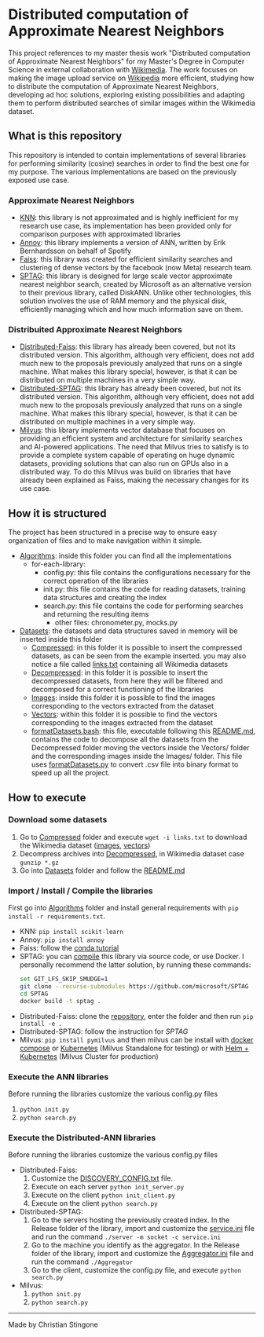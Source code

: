 # **Distributed computation of Approximate Nearest Neighbors**
This project references to my master thesis work "Distributed computation of Approximate Nearest Neighbors" for my Master's Degree in Computer Science in external collaboration with [Wikimedia](https://www.wikimedia.org/). The work focuses on making the image upload service on [Wikipedia](https://en.wikipedia.org/wiki/Main_Page) more efficient, studying how to distribute the computation of Approximate Nearest Neighbors, developing ad hoc solutions, exploring existing possibilities and adapting them to perform distributed searches of similar images within the Wikimedia dataset.

## **What is this repository**
This repository is intended to contain implementations of several libraries for performing similarity (cosine) searches in order to find the best one for my purpose. The various implementations are based on the previously exposed use case.

### **Approximate Nearest Neighbors**
 - [KNN](https://scikit-learn.org/stable/modules/generated/sklearn.neighbors.KNeighborsClassifier.html): this library is not approximated and is highly inefficient for my research use case, its implementation has been provided only for comparison purposes with approximated libraries
 - [Annoy](https://github.com/spotify/annoy): this library implements a version of ANN, written by Erik Bernhardsson on behalf of Spotify
 - [Faiss](https://github.com/facebookresearch/faiss): this library was created for efficient similarity searches and clustering of dense vectors by the facebook (now Meta) research team.
 - [SPTAG](https://github.com/microsoft/SPTAG): this library is designed for large scale vector approximate nearest neighbor search, created by Microsoft as an alternative version to their previous library, called DiskANN. Unlike other technologies, this solution involves the use of RAM memory and the physical disk, efficiently managing which and how much information save on them.

### **Distribuited Approximate Nearest Neighbors**
- [Distributed-Faiss](https://github.com/facebookresearch/distributed-faiss): this library has already been covered, but not its distributed version. This algorithm, although very efficient, does not add much new to the proposals previously analyzed that runs on a single machine. What makes this library special, however, is that it can be distributed on multiple machines in a very simple way.
- [Distributed-SPTAG](https://github.com/microsoft/SPTAG): this library has already been covered, but not its distributed version. This algorithm, although very efficient, does not add much new to the proposals previously analyzed that runs on a single machine. What makes this library special, however, is that it can be distributed on multiple machines in a very simple way.
- [Milvus](https://github.com/milvus-io/milvus): this library implements vector database that focuses on providing an efficient system and architecture for similarity searches and AI-powered applications. The need that Milvus tries to satisfy is to provide a complete system capable of operating on huge dynamic datasets, providing solutions that can also run on GPUs also in a distributed way. To do this Milvus was build on libraries that have already been explained as Faiss, making the necessary changes for its use case.

## **How it is structured**
The project has been structured in a precise way to ensure easy organization of files and to make navigation within it simple.

 - [Algorithms](https://github.com/ChriStingo/Approximate-Nearest-Neighbors-Searches/tree/main/Algorithms "Algorithms"): inside this folder you can find all the implementations
	 - for-each-library:
		 - config.py: this file contains the configurations necessary for the correct operation of the libraries
		 - init.py: this file contains the code for reading datasets, training data structures and creating the index
		 - search.py: this file contains the code for performing searches and returning the resulting items
     		 - other files: chronometer.py, mocks.py
 - [Datasets](https://github.com/ChriStingo/Approximate-Nearest-Neighbors-Searches/tree/main/Datasets "Datasets"): the datasets and data structures saved in memory will be inserted inside this folder
	 - [Compressed](https://github.com/ChriStingo/Approximate-Nearest-Neighbors-Searches/tree/main/Datasets/Compressed): in this folder it is possible to insert the compressed datasets, as can be seen from the example inserted. you may also notice a file called [links.txt](https://github.com/ChriStingo/Approximate-Nearest-Neighbors-Searches/blob/main/Datasets/Compressed/links.txt) containing all Wikimedia datasets
	 - [Decompressed](https://github.com/ChriStingo/Approximate-Nearest-Neighbors-Searches/tree/main/Datasets/Decompressed): in this folder it is possible to insert the decompressed datasets, from here they will be filtered and decomposed for a correct functioning of the libraries
	 - [Images](https://github.com/ChriStingo/Approximate-Nearest-Neighbors-Searches/tree/main/Datasets/Images): inside this folder it is possible to find the images corresponding to the vectors extracted from the dataset
	 - [Vectors](https://github.com/ChriStingo/Approximate-Nearest-Neighbors-Searches/tree/main/Datasets/Vectors): within this folder it is possible to find the vectors corresponding to the images extracted from the dataset
	 - [formatDatasets.bash](https://github.com/ChriStingo/Approximate-Nearest-Neighbors-Searches/blob/main/Datasets/formatDatasets.bash): this file, executable following this [README.md](https://github.com/ChriStingo/Approximate-Nearest-Neighbors-Searches/blob/main/Datasets/README.md), contains the code to decompose all the datasets from the Decompressed folder moving the vectors inside the Vectors/ folder and the corresponding images inside the Images/ folder. This file uses [formatDatasets.py](https://github.com/ChriStingo/Approximate-Nearest-Neighbors-Searches/blob/main/Datasets/formatDatasets.py) to convert .csv file into binary format to speed up all the project.

## **How to execute**

### **Download some datasets**

 1. Go to [Compressed](https://github.com/ChriStingo/Approximate-Nearest-Neighbors-Searches/tree/main/Datasets/Compressed) folder and execute `wget -i links.txt` to download the Wikimedia dataset ([images](https://analytics.wikimedia.org/published/datasets/one-off/caption_competition/training/image_pixels/), [vectors](https://analytics.wikimedia.org/published/datasets/one-off/caption_competition/training/resnet_embeddings/))
 2. Decompress archives into [Decompressed](https://github.com/ChriStingo/Approximate-Nearest-Neighbors-Searches/tree/main/Datasets/Decompressed), in Wikimedia dataset case `gunzip *.gz`
 3. Go into [Datasets](https://github.com/ChriStingo/Approximate-Nearest-Neighbors-Searches/tree/main/Datasets "Datasets") folder and follow the [README.md](https://github.com/ChriStingo/Approximate-Nearest-Neighbors-Searches/blob/main/Datasets/README.md)

### **Import / Install / Compile the libraries**
First go into [Algorithms](https://github.com/ChriStingo/Approximate-Nearest-Neighbors-Searches/tree/main/Algorithms "Algorithms") folder and install general requirements with `pip install -r requirements.txt`. 
 - KNN: `pip install scikit-learn`
 - Annoy: `pip install annoy`  
 - Faiss: follow the [conda tutorial](https://github.com/facebookresearch/faiss/blob/main/INSTALL.md)
 - SPTAG: you can [compile](https://github.com/microsoft/SPTAG/blob/main/README.md) this library via source code, or use Docker. I personally recommend the latter solution, by running these commands:
	```bash
 	set GIT_LFS_SKIP_SMUDGE=1 
	git clone --recurse-submodules https://github.com/microsoft/SPTAG
 	cd SPTAG
	docker build -t sptag .
	```
- Distributed-Faiss: clone the [repository](https://github.com/facebookresearch/distributed-faiss), enter the folder and then run `pip install -e .`
- Distributed-SPTAG: follow the instruction for *SPTAG*
- Milvus: `pip install pymilvus` and then milvus can be install with [docker compose](https://milvus.io/docs/install_standalone-docker.md) or [Kubernetes](https://milvus.io/docs/install_standalone-helm.md) (Milvus Standalone for testing) or with [Helm + Kubernetes](https://milvus.io/docs/install_cluster-helm.md) (Milvus Cluster for production)

### **Execute the ANN libraries**

Before running the libraries customize the various config.py files
1. `python init.py`
2. `python search.py`

### **Execute the Distributed-ANN libraries**
Before running the libraries customize the various config.py files
- Distributed-Faiss: 
	1. Customize the [DISCOVERY_CONFIG.txt]('https://github.com/ChriStingo/Distributed-computation-of-Approximate-Nearest-Neighbors/blob/main/Algorithms/Distributed-Faiss/DISCOVERY_CONFIG.txt') file.
  	2. Execute on each server `python init_server.py`
  	3. Execute on the client `python init_client.py`
  	4. Execute on the client `python search.py`
- Distributed-SPTAG:
	1. Go to the servers hosting the previously created index. In the Release folder of the library, import and customize the [service.ini](https://github.com/ChriStingo/Approximate-Nearest-Neighbors-Searches/tree/main/Algorithms/Distributed-Sptag/service.ini "service.ini") file and run the command `./server -m socket -c service.ini`
	2. Go to the machine you identify as the aggregator. In the Release folder of the library, import and customize the [Aggregator.ini](https://github.com/ChriStingo/Approximate-Nearest-Neighbors-Searches/tree/main/Algorithms/Distributed-Sptag/Aggregator.ini "Aggregator.ini") file and run the command `./Aggregator`
	3. Go to the client, customize the config.py file, and execute `python search.py`
- Milvus:
  	1. `python init.py`
	2. `python search.py`


---
Made by Christian Stingone
